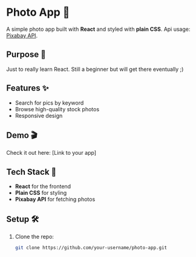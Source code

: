 # Photo App 📸

A simple photo app built with **React** and styled with **plain CSS**. Api usage:  [Pixabay API](https://pixabay.com/api/).

## Purpose 🎯

Just to really learn React. Still a beginner but will get there eventually ;)

## Features ✨

- Search for pics by keyword
- Browse high-quality stock photos
- Responsive design

## Demo 🎬

Check it out here: [Link to your app]

## Tech Stack 🚀

- **React** for the frontend
- **Plain CSS** for styling
- **Pixabay API** for fetching photos

## Setup 🛠️

1. Clone the repo:
   ```bash
   git clone https://github.com/your-username/photo-app.git
